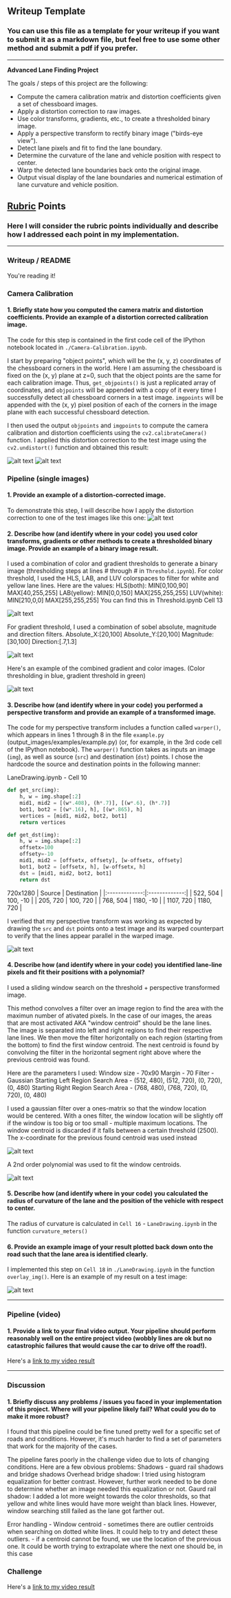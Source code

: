 ## Writeup Template

### You can use this file as a template for your writeup if you want to submit it as a markdown file, but feel free to use some other method and submit a pdf if you prefer.

---

**Advanced Lane Finding Project**

The goals / steps of this project are the following:

* Compute the camera calibration matrix and distortion coefficients given a set of chessboard images.
* Apply a distortion correction to raw images.
* Use color transforms, gradients, etc., to create a thresholded binary image.
* Apply a perspective transform to rectify binary image ("birds-eye view").
* Detect lane pixels and fit to find the lane boundary.
* Determine the curvature of the lane and vehicle position with respect to center.
* Warp the detected lane boundaries back onto the original image.
* Output visual display of the lane boundaries and numerical estimation of lane curvature and vehicle position.

[//]: # (Image References)

[image1]: ./examples/user_added/undistorted_chessboard_1.png "Undistorted"
[image2]: ./examples/user_added/undistorted_chessboard_11.png "Undistorted 11"
[image3]: ./examples/user_added/undistorted_lane_2.png "Road Transformed"
[image4]: ./examples/user_added/threshold_compare.png "Threshold comparison"
[image5]: ./examples/user_added/perspective_warp.png "Perspective Warped"
[image6]: ./examples/user_added/centroids.png "Find Centroids"
[image7]: ./examples/user_added/poly_fit.png "Fit lane line"
[image8]: ./examples/user_added/draw_lanes.png "Lane Identification"
[image9]: ./examples/user_added/color_threshold_imgs.png "Color Threshold"
[image10]: ./examples/user_added/gradient_threshold_imgs.png "Gradient Threshold"

[image1]: ./examples/undistort_output.png "Undistorted"
[image2]: ./test_images/test1.jpg "Road Transformed"
[image3]: ./examples/binary_combo_example.jpg "Binary Example"
[image4]: ./examples/warped_straight_lines.jpg "Warp Example"
[image5]: ./examples/color_fit_lines.jpg "Fit Visual"
[image6]: ./examples/example_output.jpg "Output"
[video1]: ./project_video.mp4 "Video"

## [Rubric](https://review.udacity.com/#!/rubrics/571/view) Points

### Here I will consider the rubric points individually and describe how I addressed each point in my implementation.  

---

### Writeup / README

You're reading it!

### Camera Calibration

#### 1. Briefly state how you computed the camera matrix and distortion coefficients. Provide an example of a distortion corrected calibration image.

The code for this step is contained in the first code cell of the IPython notebook located in `./Camera-Calibration.ipynb`.  

I start by preparing "object points", which will be the (x, y, z) coordinates of the chessboard corners in the world. Here I am assuming the chessboard is fixed on the (x, y) plane at z=0, such that the object points are the same for each calibration image.  Thus, `get_objpoints()` is just a replicated array of coordinates, and `objpoints` will be appended with a copy of it every time I successfully detect all chessboard corners in a test image.  `imgpoints` will be appended with the (x, y) pixel position of each of the corners in the image plane with each successful chessboard detection.

I then used the output `objpoints` and `imgpoints` to compute the camera calibration and distortion coefficients using the `cv2.calibrateCamera()` function.  I applied this distortion correction to the test image using the `cv2.undistort()` function and obtained this result: 

![alt text][image1]
![alt text][image2]

### Pipeline (single images)

#### 1. Provide an example of a distortion-corrected image.

To demonstrate this step, I will describe how I apply the distortion correction to one of the test images like this one:
![alt text][image3]

#### 2. Describe how (and identify where in your code) you used color transforms, gradients or other methods to create a thresholded binary image.  Provide an example of a binary image result.

I used a combination of color and gradient thresholds to generate a binary image (thresholding steps at lines # through # in `Threshold.ipynb`).
For color threshold, I used the HLS, LAB, and LUV colorspaces to filter for white and yellow lane lines. Here are the values:
    HLS(both): MIN[0,100,90] MAX[40,255,255]
    LAB(yellow): MIN[0,0,150] MAX[255,255,255]
    LUV(white): MIN[210,0,0] MAX[255,255,255]
You can find this in Threshold.ipynb Cell 13

![alt text][image8]

For gradient threshold, I used a combination of sobel absolute, magnitude and direction filters.
    Absolute_X:[20,100]
    Absolute_Y:[20,100]
    Magnitude:[30,100]
    Direction:[.7,1.3]

![alt text][image8]

Here's an example of the combined gradient and color images.
(Color thresholding in blue, gradient threshold in green)

![alt text][image4]


#### 3. Describe how (and identify where in your code) you performed a perspective transform and provide an example of a transformed image.

The code for my perspective transform includes a function called `warper()`, which appears in lines 1 through 8 in the file `example.py` (output_images/examples/example.py) (or, for example, in the 3rd code cell of the IPython notebook).  The `warper()` function takes as inputs an image (`img`), as well as source (`src`) and destination (`dst`) points.  I chose the hardcode the source and destination points in the following manner:

LaneDrawing.ipynb - Cell 10
```python
def get_src(img):
    h, w = img.shape[:2]
    mid1, mid2 = [(w*.408), (h*.7)], [(w*.6), (h*.7)]
    bot1, bot2 = [(w*.16), h], [(w*.865), h]
    vertices = [mid1, mid2, bot2, bot1]
    return vertices

def get_dst(img):
    h, w = img.shape[:2]
    offsetx=100
    offsety=-10
    mid1, mid2 = [offsetx, offsety], [w-offsetx, offsety]
    bot1, bot2 = [offsetx, h], [w-offsetx, h]
    dst = [mid1, mid2, bot2, bot1]
    return dst
```


720x1280
| Source        | Destination   | 
|:-------------:|:-------------:| 
| 522, 504      | 100, -10      |
| 205, 720      | 100, 720      |
| 768, 504      | 1180, -10     |
| 1107, 720     | 1180, 720     |

I verified that my perspective transform was working as expected by drawing the `src` and `dst` points onto a test image and its warped counterpart to verify that the lines appear parallel in the warped image.

![alt text][image5]

#### 4. Describe how (and identify where in your code) you identified lane-line pixels and fit their positions with a polynomial?

I used a sliding window search on the threshold + perspective transformed image.

This method convolves a filter over an image region to find the area with the maximun number of ativated pixels. In the case of our images, the areas that are most activated AKA "window centroid" should be the lane lines.
The image is separated into left and right regions to find their respective lane lines. We then move the filter horizontally on each region (starting from the bottom) to find the first window centroid. The next centroid is found by convolving the filter in the horizontal segment right above where the previous centroid was found.

Here are the parameters I used:
Window size - 70x90
Margin - 70
Filter - Gaussian
Starting Left Region Search Area - (512, 480), (512, 720), (0, 720), (0, 480)
Starting Right Region Search Area - (768, 480), (768, 720), (0, 720), (0, 480)


I used a gaussian filter over a ones-matrix so that the window location would be centered. With a ones filter, the window location will be slightly off if the window is too big or too small - multiple maximum locations.
The window centroid is discarded if it falls between a certain threshold (2500). The x-coordinate for the previous found centroid was used instead


![alt text][image6]

A 2nd order polynomial was used to fit the window centroids.

![alt text][image7]

#### 5. Describe how (and identify where in your code) you calculated the radius of curvature of the lane and the position of the vehicle with respect to center.

The radius of curvature is calculated in `Cell 16` - `LaneDrawing.ipynb` in the function `curvature_meters()`

#### 6. Provide an example image of your result plotted back down onto the road such that the lane area is identified clearly.

I implemented this step on `Cell 18` in `./LaneDrawing.ipynb` in the function `overlay_img()`.  Here is an example of my result on a test image:

![alt text][image8]

---

### Pipeline (video)

#### 1. Provide a link to your final video output.  Your pipeline should perform reasonably well on the entire project video (wobbly lines are ok but no catastrophic failures that would cause the car to drive off the road!).

Here's a [link to my video result](./output_video/project_video.mp4)

---

### Discussion

#### 1. Briefly discuss any problems / issues you faced in your implementation of this project.  Where will your pipeline likely fail?  What could you do to make it more robust?

I found that this pipeline could be fine tuned pretty well for a specific set of roads and conditions. However, it's much harder to find a set of parameters that work for the majority of the cases.

The pipeline fares poorly in the challenge video due to lots of changing conditions. Here are a few obvious problems:
Shadows - guard rail shadows and bridge shadows
    Overhead bridge shadow: I tried using histogram equalization for better contrast. However, further work needed to be done to determine whether an image needed this equalization or not.
    Gaurd rail shadow: I added a lot more weight towards the color thresholds, so that yellow and white lines would have more weight than black lines. However, window searching still failed as the lane got farther out.

Error handling -
    Window centroid - sometimes there are outlier centroids when searching on dotted white lines. It could help to try and detect these outliers.
                    - if a centroid cannot be found, we use the location of the previous one. It could be worth trying to extrapolate where the next one should be, in this case


### Challenge

Here's a [link to my video result](./output_video/challenge_video.mp4)
